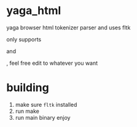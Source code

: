 # yaga_html
yaga browser html tokenizer parser and uses fltk

only supports <div> and <p>, feel free edit to whatever you want
# building
1. make sure `fltk` installed
2. run make
3. run main binary
enjoy
